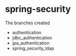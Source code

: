 # spring-security

The branches created
- authentication
- jdbc_authentication
- jpa_authentication
- spring_security_ldap
